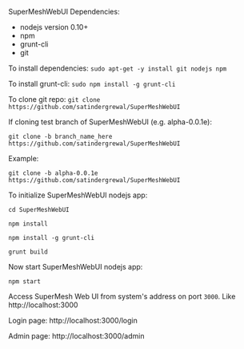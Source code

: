 SuperMeshWebUI Dependencies:
 - nodejs version 0.10+
 - npm
 - grunt-cli
 - git
 
To install dependencies: `sudo apt-get -y install git nodejs npm`

To install grunt-cli: `sudo npm install -g grunt-cli`

To clone git repo: `git clone https://github.com/satindergrewal/SuperMeshWebUI`

If cloning test branch of SuperMeshWebUI (e.g. alpha-0.0.1e):

`git clone -b branch_name_here https://github.com/satindergrewal/SuperMeshWebUI`

Example:

`git clone -b alpha-0.0.1e https://github.com/satindergrewal/SuperMeshWebUI`

To initialize SuperMeshWebUI nodejs app:

`cd SuperMeshWebUI`

`npm install`

`npm install -g grunt-cli`

`grunt build`

Now start SuperMeshWebUI nodejs app:

`npm start`

Access SuperMesh Web UI from system's address on port `3000`. Like http://localhost:3000

Login page: http://localhost:3000/login

Admin page: http://localhost:3000/admin
